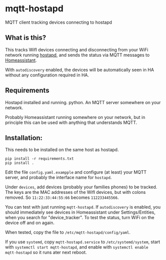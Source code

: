 # mqtt-hostapd
MQTT client tracking devices connecting to hostapd

## What is this?

This tracks WifI devices connecting and disconnecting from your WiFi network running [hostapd](https://w1.fi/hostapd/),
and sends the status via MQTT messages to [Homeassistant](https://www.home-assistant.io/).

With `autodiscovery` enabled, the devices will be automatically seen in HA without any configuration required in HA.

## Requirements

Hostapd installed and running. python. An MQTT server somewhere on your network.

Probably Homeassistant running somewhere on your network, but in principle this can be used with anything that understands MQTT.

## Installation:

This needs to be installed on the same host as hostapd.

```
pip install -r requirements.txt
pip install .
```

Edit the file `config.yaml.exampple` and configure (at least) your MQTT server, and probably the interface name for `hostapd`.

Under `devices`, add devices (probably your families phones) to be tracked. The keys are the MAC addresses of the WifI devices, but with colons removed.
So `11:22:33:44:55:66` becomes `112233445566`.

You can test with just running `mqtt-hostapd`. If `autodiscovery` is enabled,
you should immediately see devices in Homeassistant under Settings/Entities, when you search for "device_tracker".
To test the status, turn WiFi on the device off and on again.

When tested, copy the file to `/etc/mqtt-hostapd/config/yaml`.

If you use `systemd`, copy `mqtt-hostapd.service` to `/etc/systemd/system`,
start with `systemctl start mqtt-hostapd`, and enable with `systemctl enable mqtt-hostapd` so it runs ater next reboot.

